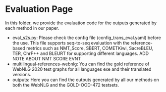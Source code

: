 # Evaluation Page

In this folder, we provide the evaluation code for the  outputs generated by each method in our paper.

- eval_s2s.py: Please check the config file (config_trans_eval.yaml) before the use. This file supports seq-to-seq evaluation with the reference-based metrics such as NMT_Score, SBERT, COMETKiwi, SacreBLEU, TER, ChrF++ and BLEURT for supporting different languages. ADD NOTE ABOUT NMT SCORE EVNT
- multilingual-references-webnlg: You can find the gold reference of WebNLG  2020 test graphs for all languages exe and their translated versions.
- outputs: Here you can find the outputs generated by all our methods on both the WebNLG and the GOLD-OOD-472 testsets. 
